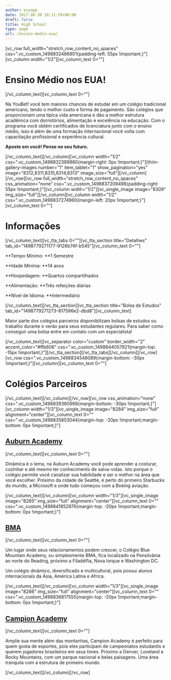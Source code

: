 ```yaml
---
author: evyapp
date: 2017-06-30 18:11:59+00:00
draft: false
title: High School
type: page
url: /ensino-medio-eua/
---
```


[vc_row full_width="stretch_row_content_no_spaces" css=".vc_custom_1498832486801{padding-left: 55px !important;}"][vc_column width="1/2"][vc_column_text 0=""]




# Ensino Médio nos EUA!




[/vc_column_text][vc_column_text 0=""]





































Na YouBet! você tem maiores chances de estudar em um colégio tradicional americano, tendo o melhor custo e forma de pagamento. São colégios que proporcionam uma típica vida americana e dão a melhor estrutura acadêmica com dormitórios, alimentação e excelência na educação. Com o programa você obtém certificados de licenciatura junto com o ensino médio, isso é além de uma formação internacional você volta com capacitação profissional e experiência cultural.  

**Aposte em você! Pense no seu futuro.**





































[/vc_column_text][/vc_column][vc_column width="1/2" css=".vc_custom_1498832389880{margin-right: 0px !important;}"][thim-gallery-images number="1" item_tablet="1" show_pagination="yes" image="8312,8311,8315,8314,8313" image_size="full"][/vc_column][/vc_row][vc_row full_width="stretch_row_content_no_spaces" css_animation="none" css=".vc_custom_1498837209498{padding-right: 55px !important;}"][vc_column width="1/2"][vc_single_image image="8309" img_size="full"][/vc_column][vc_column width="1/2" css=".vc_custom_1498837274960{margin-left: 20px !important;}"][vc_column_text 0=""]




# Informações




[/vc_column_text][vc_tta_tabs 0=""][vc_tta_section title="Detalhes" tab_id="1498779271177-9126b74f-b545"][vc_column_text 0=""]













**Tempo Mínimo: **1 Semestre







**Idade Mínima: **14 anos




**Hospedagem: **Quartos compartilhados




**Alimentação: **Três refeições diárias




**Nível de Idioma: **Intermediário










[/vc_column_text][/vc_tta_section][vc_tta_section title="Bolsa de Estudos" tab_id="1498779271273-817596e2-dbd8"][vc_column_text]




Maior parte dos colégios parceiros disponibilizam bolsas de estudos ou trabalho durante o verão para seus estudantes regulares. Para saber como conseguir uma bolsa entre em contato com um especialista!




[/vc_column_text][vc_separator color="custom" border_width="2" accent_color="#ffb606" css=".vc_custom_1498844057921{margin-top: -15px !important;}"][/vc_tta_section][/vc_tta_tabs][/vc_column][/vc_row][vc_row css=".vc_custom_1498834548089{margin-bottom: -30px !important;}"][vc_column][vc_column_text 0=""]




# Colégios Parceiros




[/vc_column_text][/vc_column][/vc_row][vc_row css_animation="none" css=".vc_custom_1498839360968{margin-bottom: -30px !important;}"][vc_column width="1/3"][vc_single_image image="8284" img_size="full" alignment="center"][vc_column_text 0="" css=".vc_custom_1498835853044{margin-top: -20px !important;margin-bottom: 0px !important;}"]




## [Auburn Academy](http://www.auburnacademy.org)




[/vc_column_text][vc_column_text 0=""]



















Dinâmica é o lema, na Auburn Academy você pode aprender a costurar, cozinhar e até mesmo ter conhecimento de salva-vidas. Isto porque o colégio permite você canalizar sua habilidade e ser o melhor na área que você escolher. Próximo da cidade de Seattle, é perto do primeiro Starbucks do mundo, a Microsoft e onde tudo começou com a Boeing aviação.



















[/vc_column_text][/vc_column][vc_column width="1/3"][vc_single_image image="8285" img_size="full" alignment="center"][vc_column_text 0="" css=".vc_custom_1498841852976{margin-top: -20px !important;margin-bottom: 0px !important;}"]




## [BMA](http://bma.us)




[/vc_column_text][vc_column_text 0=""]










Um lugar onde seus relacionamentos podem crescer, o Colégio Blue Mountain Academy, ou simplesmente BMA, fica localizado na Pensilvânia ao norte do Reading, próximo a Filadélfia, Nova Iorque e Washington DC.  

Um colégio dinâmico, diversificado e multicultural, pois possui alunos internacionais da Ásia, América Latina e Africa.










[/vc_column_text][/vc_column][vc_column width="1/3"][vc_single_image image="8286" img_size="full" alignment="center"][vc_column_text 0="" css=".vc_custom_1498836817555{margin-top: -20px !important;margin-bottom: 0px !important;}"]




## [Campion Academy](http://www.campion.net)




[/vc_column_text][vc_column_text 0=""]



















Amplie sua mente além das montanhas, Campion Academy é perfeito para quem gosta de esportes, pois eles participam de campeonatos estudantis e querem jogadores brasileiros em seus times. Próximo a Denver, Loveland e Rocky Mountains, com um parque nacional e belas paisagens. Uma área tranquila com a estrutura de primeiro mundo.



















[/vc_column_text][/vc_column][/vc_row]



